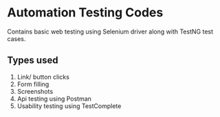 # Automation Testing Codes
Contains basic web testing using Selenium driver along with TestNG test cases.

## Types used
1. Link/ button clicks
2. Form filling
3. Screenshots
4. Api testing using Postman
5. Usability testing using TestComplete